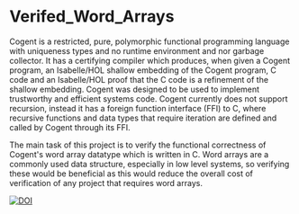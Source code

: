# Verifed_Word_Arrays
Cogent is a restricted, pure, polymorphic functional programming language
with uniqueness types and no runtime environment and nor garbage
collector. It has a certifying compiler which produces, when given a Cogent
program, an Isabelle/HOL shallow embedding of the Cogent program, C code
and an Isabelle/HOL proof that the C code is a refinement of the shallow
embedding. Cogent was designed to be used to implement trustworthy and
efficient systems code. Cogent currently does not support recursion,
instead it has a foreign function interface (FFI) to C, where recursive
functions and data types that require iteration are defined and called by
Cogent through its FFI.

The main task of this project is to verify the functional correctness of
Cogent's word array datatype which is written in C.
Word arrays are a commonly used data structure, especially in low level
systems, so verifying these would be beneficial as this would reduce the
overall cost of verification of any project that requires word arrays.

[![DOI](https://zenodo.org/badge/230601479.svg)](https://zenodo.org/badge/latestdoi/230601479)
